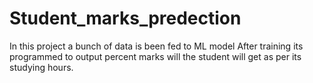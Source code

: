 # Student_marks_predection
In this project a bunch of data is been fed to ML model
After training its programmed to output percent marks will the student will get as per its studying hours. 
